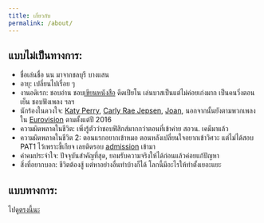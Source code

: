 ```yaml
---
title: เกี่ยวกับ
permalink: /about/
---
```


## แบบไม่เป็นทางการ:

- ชื่อเล่นชื่อ นน มาจากชลบุรี บางแสน
- อายุ: เปลี่ยนไปเรื่อย ๆ 
- งานอดิเรก: ชอบอ่าน ชอบ[เขียนหนังสือ](https://www.mebmarket.com/index.php?action=search_book&type=author_name&search=%E0%B8%93%E0%B8%B1%E0%B8%90%E0%B8%8A%E0%B8%99%E0%B8%99%20%E0%B8%88%E0%B8%A3%E0%B8%B4%E0%B8%A2%E0%B8%B2%E0%B8%99%E0%B8%B8%E0%B8%A3%E0%B8%B1%E0%B8%95%E0%B8%99%E0%B9%8C&exact_keyword=1&page_no=1) ดีดเปียโน เล่นบาสเป็นแต่ไม่ค่อยเก่งมาก เป็นคนวิ่งตอนเย็น ชอบฟังเพลง ฯลฯ
- นักร้องในดวงใจ: [Katy Perry](https://www.youtube.com/watch?v=8qFBUUN9N34), [Carly Rae Jepsen](https://www.youtube.com/watch?v=rJw32FXV97A), [Joan](https://www.youtube.com/watch?v=qyi4wisjMew), นอกจากนั้นยังตามพวกเพลงใน [Eurovision](https://www.youtube.com/playlist?list=PLmWYEDTNOGUIFKZpE5Z2uOA5i48KVfqju) ตามตั้งแต่ปี 2016
- ความผิดพลาดในชีวิต: เพิ่งรู้ตัวว่าชอบฟิสิกส์มากกว่าตอนที่เข้าค่าย สอวน. เคมีมาแล้ว
- ความผิดพลาดในชีวิต 2: ตอนแรกอยากเข้าหมอ ตอนหลังเปลี่ยนใจอยากเข้าวิศวะ แต่ไม่ได้สอบ PAT1 ไว้เพราะขี้เกียจ เลยติดรอบ [admission](https://www.facebook.com/NonJariyanurut/posts/pfbid0wjZHmoJMu3nNLqDYuSSQfXrNbS4Chi8C3eL9dRpHaZ7snGVPAECr5WJgv8iSpZ2Ml) เข้ามา
- คำคมประจำใจ: ปัจจุบันสำคัญที่สุด, ยอมรับความจริงให้ได้ก่อนแล้วค่อยแก้ปัญหา
- สิ่งที่อยากบอก: ชีวิตต้องสู้ แต่หาอย่างอื่นทำบ้างก็ได้ โลกนี้มีอะไรให้ทำตั้งเยอะแยะ

## แบบทางการ: 

ไปดู[ตรงนี้นะ](https://nutchanonj.github.io/pages/2_about/)













